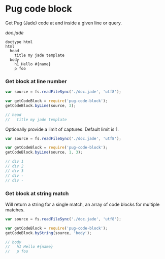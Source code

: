 # Pug code block
Get Pug (Jade) code at and inside a given line or query.


_doc.jade_
```jade
doctype html
html
  head
    title my jade template
  body
    h1 Hello #{name}
    p foo
```

### Get block at line number
```js
var source = fs.readFileSync('./doc.jade', 'utf8');

var getCodeBlock = require('pug-code-block');
getCodeBlock.byLine(source, 3);

// head
//   title my jade template
```

Optionally provide a limit of captures. Default limit is 1.

```js
var source = fs.readFileSync('./doc.jade', 'utf8');

var getCodeBlock = require('pug-code-block');
getCodeBlock.byLine(source, 1, 3);

// div 1
// div 2
// div 3
// div -
// div -
```


### Get block at string match
Will return a string for a single match, an array of code blocks for multiple matches.

```js
var source = fs.readFileSync('./doc.jade', 'utf8');

var getCodeBlock = require('pug-code-block');
getCodeBlock.byString(source, 'body');

// body
//   h1 Hello #{name}
//   p foo
```